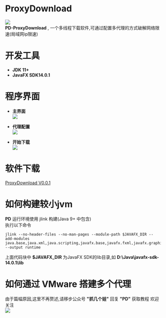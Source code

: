 # ProxyDownload
  ![](https://github.com/Demo-Liu/MyPicture/blob/master/PDico/%E6%9C%AA%E6%A0%87%E9%A2%98-4.png)  
  **PD-ProxyDownload** , 一个多线程下载软件,可通过配置多代理的方式破解网络限速(局域网ip限速)
  

# 开发工具
- **JDK 11+**
- **JavaFX SDK14.0.1**
  
  
# 程序界面

- **主界面**  
![](https://github.com/Demo-Liu/MyPicture/blob/master/ProxyDownload/%E4%B8%8B%E8%BD%BD%E7%95%8C%E9%9D%A2.png)  

- **代理配置**  
![](https://github.com/Demo-Liu/MyPicture/blob/master/ProxyDownload/%E4%BB%A3%E7%90%86%E9%85%8D%E7%BD%AE%E7%95%8C%E9%9D%A2.png)  

- **开始下载**  
![](https://github.com/Demo-Liu/MyPicture/blob/master/ProxyDownload/%E4%B8%8B%E8%BD%BD%E4%B8%AD%E7%95%8C%E9%9D%A2.png)  

# 软件下载
[ProxyDownload V0.0.1](https://github.com/Demo-Liu/ProxyDownload/releases/tag/0.0.1)

# 如何构建较小jvm
  **PD** 运行环境使用 jlink 构建(Java 9+ 中包含)  
  执行以下命令
  ```
  jlink --no-header-files --no-man-pages --module-path $JAVAFX_DIR --add-modules java.base,java.xml,java.scripting,javafx.base,javafx.fxml,javafx.graphics,javafx.controls,java.naming --output runtime
  ```  
  上面代码块中 **$JAVAFX_DIR** 为JavaFX SDK的lib目录,如 **D:\Java\javafx-sdk-14.0.1\lib**
# 如何通过 VMware 搭建多个代理
  由于篇幅原因,这里不再赘述,请移步公众号 **"抓几个娃"** 回复 **"PD"** 获取教程 欢迎关注  
  ![](https://github.com/Demo-Liu/MyPicture/blob/master/%E6%8A%93%E5%87%A0%E4%B8%AA%E5%A8%83.jpg)  
